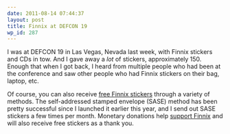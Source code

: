 ```yaml
---
date: 2011-08-14 07:44:37
layout: post
title: Finnix at DEFCON 19
wp_id: 287
---
```

I was at DEFCON 19 in Las Vegas, Nevada last week, with Finnix stickers and CDs in tow. And I gave away a _lot_ of stickers, approximately 150. Enough that when I got back, I heard from multiple people who had been at the conference and saw other people who had Finnix stickers on their bag, laptop, etc.

Of course, you can also receive [free Finnix stickers](https://www.finnix.org/Free_stickers) through a variety of methods. The self-addressed stamped envelope (SASE) method has been pretty successful since I launched it earlier this year, and I send out SASE stickers a few times per month. Monetary donations help [support Finnix](https://www.finnix.org/Support_Finnix) and will also receive free stickers as a thank you.
